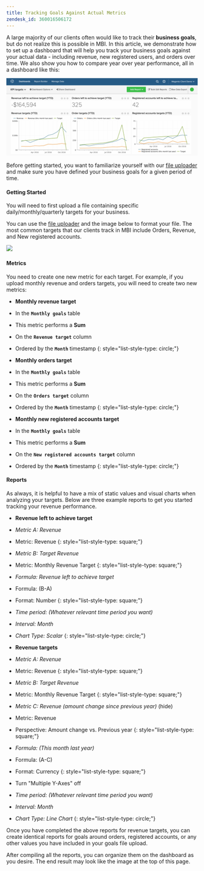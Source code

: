 ```yaml
---
title: Tracking Goals Against Actual Metrics
zendesk_id: 360016506172
---
```


A large majority of our clients often would like to track their **business goals**, but do not realize this is possible in MBI. In this article, we demonstrate how to set up a dashboard that will help you track your business goals against your actual data - including revenue, new registered users, and orders over time. We also show you how to compare year over year performance, all in a dashboard like this:

![](../../assets/Goals-_dashboard_2.png)

Before getting started, you want to familiarize yourself with our [file uploader](../importing-data/connecting-data/using-file-uploader.md) and make sure you have defined your business goals for a given period of time.

#### Getting Started

You will need to first upload a file containing specific daily/monthly/quarterly targets for your business.

You can use the [file uploader](../importing-data/connecting-data/using-file-uploader.md) and the image below to format your file. The most common targets that our clients track in MBI include Orders, Revenue, and New registered accounts.

![](../assets/Goals-_Excel.png)

#### Metrics

You need to create one new metric for each target. For example, if you upload monthly revenue and orders targets, you will need to create two new metrics:

* **Monthly revenue target**
* In the <span class="wysiwyg-color-blue">**`Monthly goals`**</span> table
* This metric performs a **Sum**
* On the <span class="wysiwyg-color-blue">**`Revenue target`**</span> column
* Ordered by the <span class="wysiwyg-color-blue">**`Month`**</span> timestamp
{: style="list-style-type: circle;"}

* **Monthly orders target**
* In the <span class="wysiwyg-color-blue">**`Monthly goals`**</span> table
* This metric performs a **Sum**
* On the <span class="wysiwyg-color-blue">**`Orders target`**</span> column
* Ordered by the <span class="wysiwyg-color-blue">**`Month`**</span> timestamp
{: style="list-style-type: circle;"}

* **Monthly new registered accounts target**
* In the <span class="wysiwyg-color-blue">**`Monthly goals`**</span> table
* This metric performs a **Sum**
* On the <span class="wysiwyg-color-blue">**`New registered accounts target`**</span> column
* Ordered by the <span class="wysiwyg-color-blue">**`Month`**</span> timestamp
{: style="list-style-type: circle;"}

#### Reports

As always, it is helpful to have a mix of static values and visual charts when analyzing your targets. Below are three example reports to get you started tracking your revenue performance.

* **Revenue left to achieve target**
* *Metric A: Revenue*
* Metric: Revenue
{: style="list-style-type: square;"}

* *Metric B: Target Revenue*
* Metric: Monthly Revenue Target
{: style="list-style-type: square;"}

* *Formula: Revenue left to achieve target*
* Formula: (B-A)
* Format: Number
{: style="list-style-type: square;"}

* *Time period: (Whatever relevant time period you want)*
* *Interval: Month*
* *Chart Type: Scalar*
{: style="list-style-type: circle;"}

* **Revenue targets**
* *Metric A: Revenue*
* Metric: Revenue
{: style="list-style-type: square;"}

* *Metric B: Target Revenue*
* Metric: Monthly Revenue Target
{: style="list-style-type: square;"}

* *Metric C: Revenue (amount change since previous year)* (hide)
* Metric: Revenue
* Perspective: Amount change vs. Previous year
{: style="list-style-type: square;"}

* *Formula: (This month last year)*
* Formula: (A-C)
* Format: Currency
{: style="list-style-type: square;"}

* Turn "Multiple Y-Axes" off
* *Time period: (Whatever relevant time period you want)*
* *Interval: Month*
* *Chart Type: Line Chart*
{: style="list-style-type: circle;"}

Once you have completed the above reports for revenue targets, you can create identical reports for goals around orders, registered accounts, or any other values you have included in your goals file upload.

After compiling all the reports, you can organize them on the dashboard as you desire. The end result may look like the image at the top of this page.

